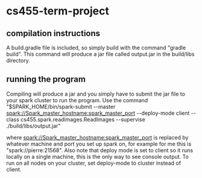 # cs455-term-project
## compilation instructions
A build.gradle file is included, so simply build with the command "gradle build". This command will produce a jar file called output.jar in the build/libs directory.

## running the program
Compiling will produce a jar and you simply have to submit the jar file to your spark cluster to run the program. Use the command "$SPARK_HOME/bin/spark-submit --master <spark://Spark_master_hostname:spark_master_port> --deploy-mode client --class cs455.spark.readimages.ReadImages --supervise ./build/libs/output.jar"

where <spark://Spark_master_hostname:spark_master_port> is replaced by whatever machine and port you set up spark on, for example for me this is "spark://pierre:21568". Also note that deploy mode is set to client so it runs locally on a single machine, this is the only way to see console output. To run on all nodes on your cluster, set deploy-mode to cluster instead of client.
